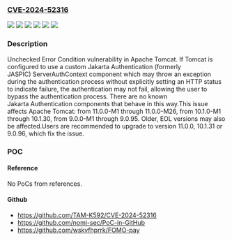 ### [CVE-2024-52316](https://cve.mitre.org/cgi-bin/cvename.cgi?name=CVE-2024-52316)
![](https://img.shields.io/static/v1?label=Product&message=Apache%20Tomcat&color=blue)
![](https://img.shields.io/static/v1?label=Version&message=&color=brightgreen)
![](https://img.shields.io/static/v1?label=Version&message=10.1.0-M1%20&color=brightgreen)
![](https://img.shields.io/static/v1?label=Version&message=11.0.0-M1%20&color=brightgreen)
![](https://img.shields.io/static/v1?label=Version&message=9.0.0-M1%20&color=brightgreen)
![](https://img.shields.io/static/v1?label=Vulnerability&message=CWE-391%20Unchecked%20Error%20Condition&color=brightgreen)

### Description

Unchecked Error Condition vulnerability in Apache Tomcat. If Tomcat is configured to use a custom Jakarta Authentication (formerly JASPIC) ServerAuthContext component which may throw an exception during the authentication process without explicitly setting an HTTP status to indicate failure, the authentication may not fail, allowing the user to bypass the authentication process. There are no known Jakarta Authentication components that behave in this way.This issue affects Apache Tomcat: from 11.0.0-M1 through 11.0.0-M26, from 10.1.0-M1 through 10.1.30, from 9.0.0-M1 through 9.0.95. Older, EOL versions may also be affected.Users are recommended to upgrade to version 11.0.0, 10.1.31 or 9.0.96, which fix the issue.

### POC

#### Reference
No PoCs from references.

#### Github
- https://github.com/TAM-K592/CVE-2024-52316
- https://github.com/nomi-sec/PoC-in-GitHub
- https://github.com/wskvfhprrk/FOMO-pay

